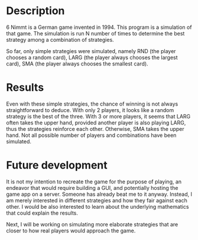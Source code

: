 # Description

6 Nimmt is a German game invented in 1994. This program is a simulation of that game. The simulation is run N number of times to determine the best strategy among a combination of strategies.

So far, only simple strategies were simulated, namely RND (the player chooses a random card), LARG (the player always chooses the largest card), SMA (the player always chooses the smallest card).


# Results
Even with these simple strategies, the chance of winning is not always straightforward to deduce. With only 2 players, it looks like a random strategy is the best of the three. With 3 or more players, it seems that LARG often takes the upper hand, provided another player is also playing LARG, thus the strategies reinforce each other. Otherwise, SMA takes the upper hand. Not all possible number of players and combinations have been simulated.

# Future development
It is not my intention to recreate the game for the purpose of playing, an endeavor that would require building a GUI, and potentially hosting the game app on a server. Someone has already beat me to it anyway. Instead, I am merely interested in different strategies and how they fair against each other. I would be also interested to learn about the underlying mathematics that could explain the results.

Next, I will be working on simulating more elaborate strategies that are closer to how real players would approach the game.

